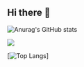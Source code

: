 ## Hi there 👋


![Anurag's GitHub stats](https://github-readme-stats.vercel.app/api?username=syasinakts&show_icons=true&bg_color=00000000)

<picture>
  <source
    srcset="https://github-readme-stats.vercel.app/api?username=syasinakts&show_icons=true&theme=dark"
    media="(prefers-color-scheme: dark)"
  />
  <source
    srcset="https://github-readme-stats.vercel.app/api?username=syasinakts&show_icons=true"
    media="(prefers-color-scheme: light), (prefers-color-scheme: no-preference)"
  />
  <img src="https://github-readme-stats.vercel.app/api?username=syasinakts&show_icons=true" />
</picture>

[![Top Langs](https://github-readme-stats.vercel.app/api/top-langs/?username=syasinakts)]

<!--
**syasinakts/syasinakts** is a ✨ _special_ ✨ repository because its `README.md` (this file) appears on your GitHub profile.

Here are some ideas to get you started:

- 🔭 I’m currently working on ...
- 🌱 I’m currently learning ...
- 👯 I’m looking to collaborate on ...
- 🤔 I’m looking for help with ...
- 💬 Ask me about ...
- 📫 How to reach me: ...
- 😄 Pronouns: ...
- ⚡ Fun fact: ...
-->
